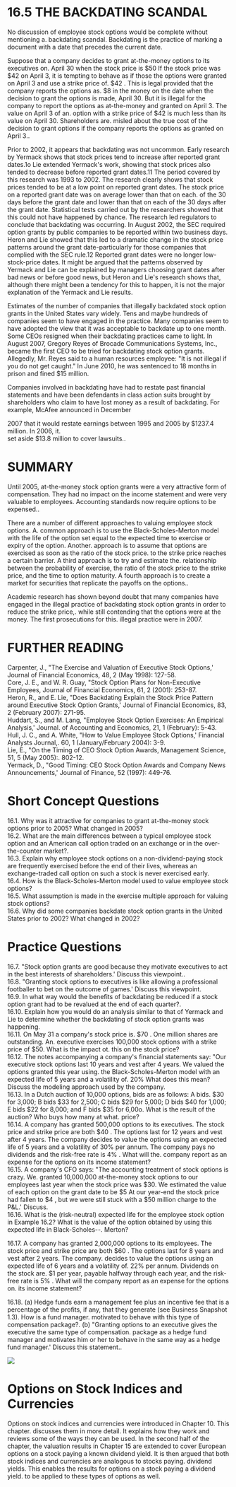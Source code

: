 # 16.5 THE BACKDATING SCANDAL  

No discussion of employee stock options would be complete without mentioning a. backdating scandal. Backdating is the practice of marking a document with a date that precedes the current date.  

Suppose that a company decides to grant at-the-money options to its executives on. April 30 when the stock price is $\$50$ If the stock price was $\$42$ on April 3, it is tempting to behave as if those the options were granted on April 3 and use a strike price of. $\$42$ . This is legal provided that the company reports the options as. $\$8$ in the money on the date when the decision to grant the options is made, April 30. But it is illegal for the company to report the options as at-the-money and granted on April 3. The value on April 3 of an. option with a strike price of $\$42$ is much less than its value on April 30. Shareholders are. misled about the true cost of the decision to grant options if the company reports the options as granted on April 3..  

Prior to 2002, it appears that backdating was not uncommon. Early research by Yermack shows that stock prices tend to increase after reported grant dates.1o Lie extended Yermack's work, showing that stock prices also tended to decrease before reported grant dates.11 The period covered by this research was 1993 to 2002. The research clearly shows that stock prices tended to be at a low point on reported grant dates. The stock price on a reported grant date was on average lower than that on each. of the 30 days before the grant date and lower than that on each of the 30 days after the grant date. Statistical tests carried out by the researchers showed that this could not have happened by chance. The research led regulators to conclude that backdating was occurring. In August 2002, the SEC required option grants by public companies to be reported within two business days. Heron and Lie showed that this led to a dramatic change in the stock price patterns around the grant date-particularly for those companies that complied with the SEC rule.12 Reported grant dates were no longer low-stock-price dates. It might be argued that the patterns observed by Yermack and Lie can be explained by managers choosing grant dates after bad news or before good news, but Heron and Lie's research shows that, although there might been a tendency for this to happen, it is not the major explanation of the Yermack and Lie results.  

Estimates of the number of companies that illegally backdated stock option grants in the United States vary widely. Tens and maybe hundreds of companies seem to have engaged in the practice. Many companies seem to have adopted the view that it was acceptable to backdate up to one month. Some CEOs resigned when their backdating practices came to light. In August 2007, Gregory Reyes of Brocade Communications Systems, Inc., became the first CEO to be tried for backdating stock option grants. Allegedly, Mr. Reyes said to a human resources employee: "It is not illegal if you do not get caught." In June 2010, he was sentenced to 18 months in prison and fined $\$15$ million.  

Companies involved in backdating have had to restate past financial statements and have been defendants in class action suits brought by shareholders who claim to have lost money as a result of backdating. For example, McAfee announced in December  

2007 that it would restate earnings between 1995 and 2005 by $\$1237.4$ million. In 2006, it.   
set aside $\$13.8$ million to cover lawsuits..  

# SUMMARY  

Until 2005, at-the-money stock option grants were a very attractive form of compensation. They had no impact on the income statement and were very valuable to employees. Accounting standards now require options to be expensed..  

There are a number of different approaches to valuing employee stock options. A. common approach is to use the Black-Scholes-Merton model with the life of the option set equal to the expected time to exercise or expiry of the option. Another. approach is to assume that options are exercised as soon as the ratio of the stock price. to the strike price reaches a certain barrier. A third approach is to try and estimate the. relationship between the probability of exercise, the ratio of the stock price to the strike price, and the time to option maturity. A fourth approach is to create a market for securities that replicate the payoffs on the options..  

Academic research has shown beyond doubt that many companies have engaged in the illegal practice of backdating stock option grants in order to reduce the strike price,. while still contending that the options were at the money. The first prosecutions for this. illegal practice were in 2007.  

# FURTHER READING  

Carpenter, J., "The Exercise and Valuation of Executive Stock Options,' Journal of Financial Economics, 48, 2 (May 1998): 127-58.   
Core, J. E., and W. R. Guay, "Stock Option Plans for Non-Executive Employees, Journal of Financial Economics, 61, 2 (2001): 253-87.   
Heron, R., and E. Lie, "Does Backdating Explain the Stock Price Pattern around Executive Stock Option Grants,' Journal of Financial Economics, 83, 2 (February 2007): 271-95.   
Huddart, S., and M. Lang, "Employee Stock Option Exercises: An Empirical Analysis,' Journal. of Accounting and Economics, 21, 1 (February): 5-43.   
Hull, J. C., and A. White, "How to Value Employee Stock Options,' Financial Analysts Journal,. 60, 1 (January/February 2004): 3-9.   
Lie, E., "On the Timing of CEO Stock Option Awards, Management Science, 51, 5 (May 2005):. 802-12.   
Yermack, D., "Good Timing: CEO Stock Option Awards and Company News Announcements,' Journal of Finance, 52 (1997): 449-76.  

# Short Concept Questions  

16.1. Why was it attractive for companies to grant at-the-money stock options prior to 2005? What changed in 2005?   
16.2. What are the main differences between a typical employee stock option and an American call option traded on an exchange or in the over-the-counter market?.   
16.3. Explain why employee stock options on a non-dividend-paying stock are frequently exercised before the end of their lives, whereas an exchange-traded call option on such a stock is never exercised early.   
16.4. How is the Black-Scholes-Merton model used to value employee stock options?   
16.5. What assumption is made in the exercise multiple approach for valuing stock options?   
16.6. Why did some companies backdate stock option grants in the United States prior to 2002? What changed in 2002?  

# Practice Questions  

16.7. "Stock option grants are good because they motivate executives to act in the best interests of shareholders.' Discuss this viewpoint..   
16.8. "Granting stock options to executives is like allowing a professional footballer to bet on the outcome of games.' Discuss this viewpoint.   
16.9. In what way would the benefits of backdating be reduced if a stock option grant had to be revalued at the end of each quarter?.   
16.10. Explain how you would do an analysis similar to that of Yermack and Lie to determine whether the backdating of stock option grants was happening.   
16.11. On May 31 a company's stock price is. $\$70$ . One million shares are outstanding. An. executive exercises 100,000 stock options with a strike price of $\$50.$ What is the impact ot. this on the stock price?   
16.12. The notes accompanying a company's financial statements say: "Our executive stock options last 10 years and vest after 4 years. We valued the options granted this year using. the Black-Scholes-Merton model with an expected life of 5 years and a volatility of. $20\%$ What does this mean? Discuss the modeling approach used by the company.   
16.13. In a Dutch auction of 10,000 options, bids are as follows: A bids. $\$30$ for 3,000; B bids $\$33$ for 2,500; C bids $\$29$ for 5,000; D bids $\$40$ for 1,000; E bids $\$22$ for 8,000; and F bids $\$35$ for 6,00o. What is the result of the auction? Who buys how many at what. price?   
16.14. A company has granted 500,000 options to its executives. The stock price and strike price are both $\$40$ . The options last for 12 years and vest after 4 years. The company decides to value the options using an expected life of 5 years and a volatility of $30\%$ per annum. The company pays no dividends and the risk-free rate is $4\%$ . What will the. company report as an expense for the options on its income statement?   
16.15. A company's CFO says: "The accounting treatment of stock options is crazy. We. granted 10,000,000 at-the-money stock options to our employees last year when the stock price was $\$30.$ We estimated the value of each option on the grant date to be $\$5$ At our year-end the stock price had fallen to $\$4$ , but we were still stuck with a $\$50$ million charge to the P&L.' Discuss.   
16.16. What is the (risk-neutral) expected life for the employee stock option in Example 16.2? What is the value of the option obtained by using this expected life in Black-Scholes--. Merton?  

16.17. A company has granted 2,000,000 options to its employees. The stock price and strike price are both $\$60$ . The options last for 8 years and vest after 2 years. The company. decides to value the options using an expected life of 6 years and a volatility of. $22\%$ per annum. Dividends on the stock are. $\$1$ per year, payable halfway through each year, and the risk-free rate is $5\%$ . What will the company report as an expense for the options on. its income statement?  

16.18. (a) Hedge funds earn a management fee plus an incentive fee that is a percentage of the profits, if any, that they generate (see Business Snapshot 1.3). How is a fund manager. motivated to behave with this type of compensation package?. (b) "Granting options to an executive gives the executive the same type of compensation. package as a hedge fund manager and motivates him or her to behave in the same way as a hedge fund manager.' Discuss this statement..  

![](d0b5a4cd33fd88f7e9c19b89a2302e1a0d9bded76d7bf4fa3411e43e5a735baf.jpg)  

# Options on Stock Indices and Currencies  

Options on stock indices and currencies were introduced in Chapter 10. This chapter. discusses them in more detail. It explains how they work and reviews some of the ways they can be used. In the second half of the chapter, the valuation results in Chapter 15 are extended to cover European options on a stock paying a known dividend yield. It is then argued that both stock indices and currencies are analogous to stocks paying. dividend yields. This enables the results for options on a stock paying a dividend yield. to be applied to these types of options as well.  
